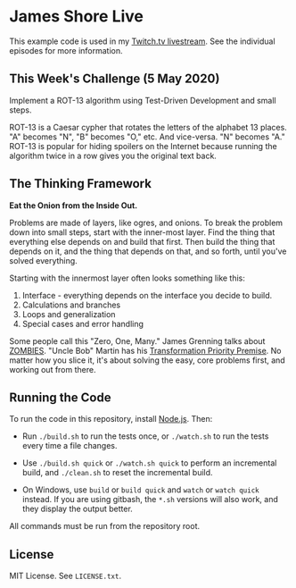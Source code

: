 James Shore Live
================

This example code is used in my [Twitch.tv livestream](https://www.twitch.tv/jamesshorelive). See the individual episodes for more information.


This Week's Challenge (5 May 2020)
-----------------------------------

Implement a ROT-13 algorithm using Test-Driven Development and small steps.

ROT-13 is a Caesar cypher that rotates the letters of the alphabet 13 places. "A" becomes "N", "B" becomes "O," etc. And vice-versa. "N" becomes "A." ROT-13 is popular for hiding spoilers on the Internet because running the algorithm twice in a row gives you the original text back.


The Thinking Framework
----------------------

**Eat the Onion from the Inside Out.**

Problems are made of layers, like ogres, and onions. To break the problem down into small steps, start with the inner-most layer. Find the thing that everything else depends on and build that first. Then build the thing that depends on it, and the thing that depends on that, and so forth, until you've solved everything.

Starting with the innermost layer often looks something like this:

1. Interface - everything depends on the interface you decide to build.
2. Calculations and branches
3. Loops and generalization
4. Special cases and error handling

Some people call this "Zero, One, Many." James Grenning talks about [ZOMBIES](http://blog.wingman-sw.com/tdd-guided-by-zombies). "Uncle Bob" Martin has his [Transformation Priority Premise](https://blog.cleancoder.com/uncle-bob/2013/05/27/TheTransformationPriorityPremise.html). No matter how you slice it, it's about solving the easy, core problems first, and working out from there.


Running the Code
----------------

To run the code in this repository, install [Node.js](http://nodejs.org). Then:

* Run `./build.sh` to run the tests once, or `./watch.sh` to run the tests every time a file changes.

* Use `./build.sh quick` or `./watch.sh quick` to perform an incremental build, and `./clean.sh` to reset the incremental build.

* On Windows, use `build` or `build quick` and `watch` or `watch quick` instead. If you are using gitbash, the `*.sh` versions will also work, and they display the output better.

All commands must be run from the repository root.


License
-------

MIT License. See `LICENSE.txt`.